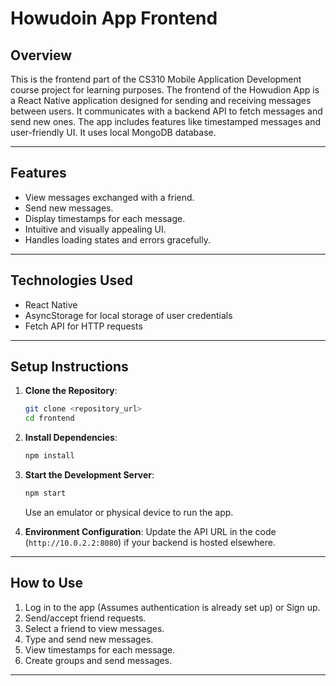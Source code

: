 # **Howudoin App Frontend**

## **Overview**
This is the frontend part of the CS310 Mobile Application Development course project for learning purposes. The frontend of the Howudion App is a React Native application designed for sending and receiving messages between users. It communicates with a backend API to fetch messages and send new ones. The app includes features like timestamped messages and user-friendly UI. It uses local MongoDB database.

---

## **Features**
- View messages exchanged with a friend.
- Send new messages.
- Display timestamps for each message.
- Intuitive and visually appealing UI.
- Handles loading states and errors gracefully.

---

## **Technologies Used**
- React Native
- AsyncStorage for local storage of user credentials
- Fetch API for HTTP requests

---

## **Setup Instructions**
1. **Clone the Repository**:
   ```bash
   git clone <repository_url>
   cd frontend
   ```

2. **Install Dependencies**:
   ```bash
   npm install
   ```

3. **Start the Development Server**:
   ```bash
   npm start
   ```
   Use an emulator or physical device to run the app.

4. **Environment Configuration**:
   Update the API URL in the code (`http://10.0.2.2:8080`) if your backend is hosted elsewhere.

---

## **How to Use**
1. Log in to the app (Assumes authentication is already set up) or Sign up.
2. Send/accept friend requests.
3. Select a friend to view messages.
4. Type and send new messages.
5. View timestamps for each message.
6. Create groups and send messages.

---
